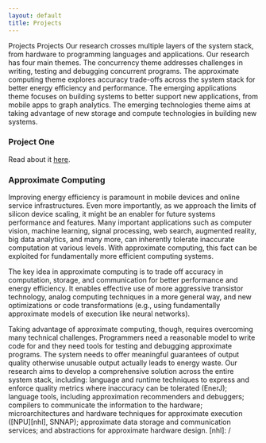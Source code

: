 ```yaml
---
layout: default
title: Projects
---
```


Projects Projects Our research crosses multiple layers of the system stack, from hardware to programming languages and applications. Our research has four main themes. The concurrency theme addresses challenges in writing, testing and debugging concurrent programs. The approximate computing theme explores accuracy trade-offs across the system stack for better energy efficiency and performance. The emerging applications theme focuses on building systems to better support new applications, from mobile apps to graph analytics. The emerging technologies theme aims at taking advantage of new storage and compute technologies in building new systems.

### Project One
Read about it [here][project].

[project]: projectone/index.html

### Approximate Computing
Improving energy efficiency is paramount in mobile devices and online service infrastructures. Even more importantly, as we approach the limits of silicon device scaling, it might be an enabler for future systems performance and features. Many important applications such as computer vision, machine learning, signal processing, web search, augmented reality, big data analytics, and many more, can inherently tolerate inaccurate computation at various levels. With approximate computing, this fact can be exploited for fundamentally more efficient computing systems.

The key idea in approximate computing is to trade off accuracy in computation, storage, and communication for better performance and energy efficiency. It enables effective use of more aggressive transistor technology, analog computing techniques in a more general way, and new optimizations or code transformations (e.g., using fundamentally approximate models of execution like neural networks).

Taking advantage of approximate computing, though, requires overcoming many technical challenges. Programmers need a reasonable model to write code for and they need tools for testing and debugging approximate programs. The system needs to offer meaningful guarantees of output quality otherwise unusable output actually leads to energy waste. Our research aims to develop a comprehensive solution across the entire system stack, including: language and runtime techniques to express and enforce quality metrics where inaccuracy can be tolerated (EnerJ); language tools, including approximation recommenders and debuggers; compilers to communicate the information to the hardware; microarchitectures and hardware techniques for approximate execution ([NPU][nhl], SNNAP); approximate data storage and communication services; and abstractions for approximate hardware design.
[nhl]: /
